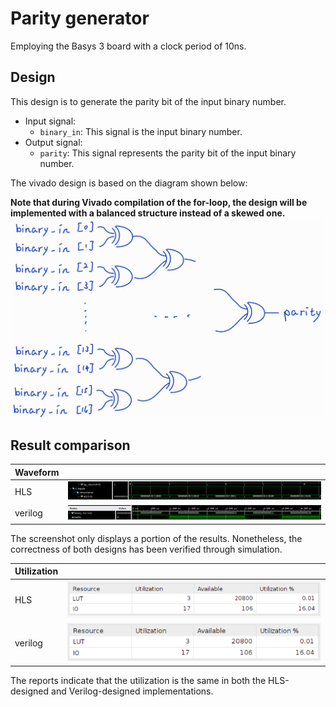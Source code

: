 # Parity generator

Employing the Basys 3 board with a clock period of 10ns.

## Design

This design is to generate the parity bit of the input binary number.

* Input signal:
  * `binary_in`: This signal is the input binary number.
* Output signal:
  * `parity`: This signal represents the parity bit of the input binary number.

The vivado design is based on the diagram shown below:

**Note that during Vivado compilation of the for-loop, the design will be implemented with a balanced structure instead of a skewed one.**
![Alt text](image-4.png)

## Result comparison

|Waveform||
|--|--|
|HLS|![Alt text](image.png)|
|verilog|![Alt text](image-2.png)|

The screenshot only displays a portion of the results. Nonetheless, the correctness of both designs has been verified through simulation.

|Utilization||
|--|--|
|HLS|![Alt text](image-1.png)|
|verilog|![Alt text](image-3.png)|

The reports indicate that the utilization is the same in both the HLS-designed and Verilog-designed implementations.
